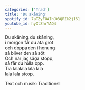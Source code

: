 ```yaml
--- 
categories: ['Trad'] 
title: 'Du skåning' 
spotify_id: 7aTZyFOAIhJ03QRZk2jI61
youtube_id: hyXtZhrYAQ4
---  
```


Du skåning, du skåning,  
i morgon får du äta gröt  
och doppa den i honung  
så bliver den så söt  
Och när jag säga stopp,  
så får du hålla opp.  
Tra lalalala lala lala  
lala lala stopp.


Text och musik:  Traditionell
